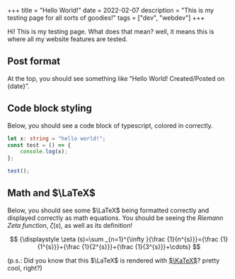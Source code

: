 +++
title = "Hello World!"
date = 2022-02-07
description = "This is my testing page for all sorts of goodies!"
tags = ["dev", "webdev"]
+++

Hi! This is my testing page. What does that mean? well, it means this is where all my website features are tested.

## Post format

At the top, you should see something like “Hello World! Created/Posted on {date}”.

## Code block styling

Below, you should see a code block of typescript, colored in correctly.

```ts
let x: string = "hello world!";
const test = () => {
	console.log(x);
};

test();
```

## Math and $\LaTeX$

Below, you should see some $\LaTeX$ being formatted correctly and displayed correctly as math equations. You should be seeing the _Riemann Zeta function_, $\zeta(s)$, as well as its definition!

$$
{\displaystyle \zeta (s)=\sum _{n=1}^{\infty }{\frac {1}{n^{s}}}={\frac {1}{1^{s}}}+{\frac {1}{2^{s}}}+{\frac {1}{3^{s}}}+\cdots}
$$

(p.s.: Did you know that this $\LaTeX$ is rendered with [$\KaTeX$](https://katex.org/)? pretty cool, right?)

